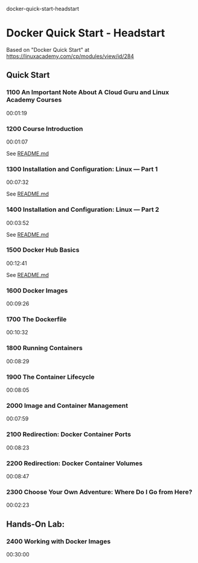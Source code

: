 docker-quick-start-headstart
# Docker Quick Start - Headstart

Based on "Docker Quick Start" at https://linuxacademy.com/cp/modules/view/id/284

## Quick Start

### 1100 An Important Note About A Cloud Guru and Linux Academy Courses
00:01:19

### 1200 Course Introduction
00:01:07

See [README.md](./1200/README.md)

### 1300 Installation and Configuration: Linux — Part 1
00:07:32

See [README.md](./1300/README.md)

### 1400 Installation and Configuration: Linux — Part 2
00:03:52

See [README.md](./1400/README.md)

### 1500 Docker Hub Basics
00:12:41

See [README.md](./1500/README.md)

### 1600 Docker Images
00:09:26

### 1700 The Dockerfile
00:10:32

### 1800 Running Containers
00:08:29

### 1900 The Container Lifecycle
00:08:05

### 2000 Image and Container Management
00:07:59

### 2100 Redirection: Docker Container Ports
00:08:23

### 2200 Redirection: Docker Container Volumes
00:08:47

### 2300 Choose Your Own Adventure: Where Do I Go from Here?
00:02:23

## Hands-On Lab:

### 2400 Working with Docker Images
00:30:00
